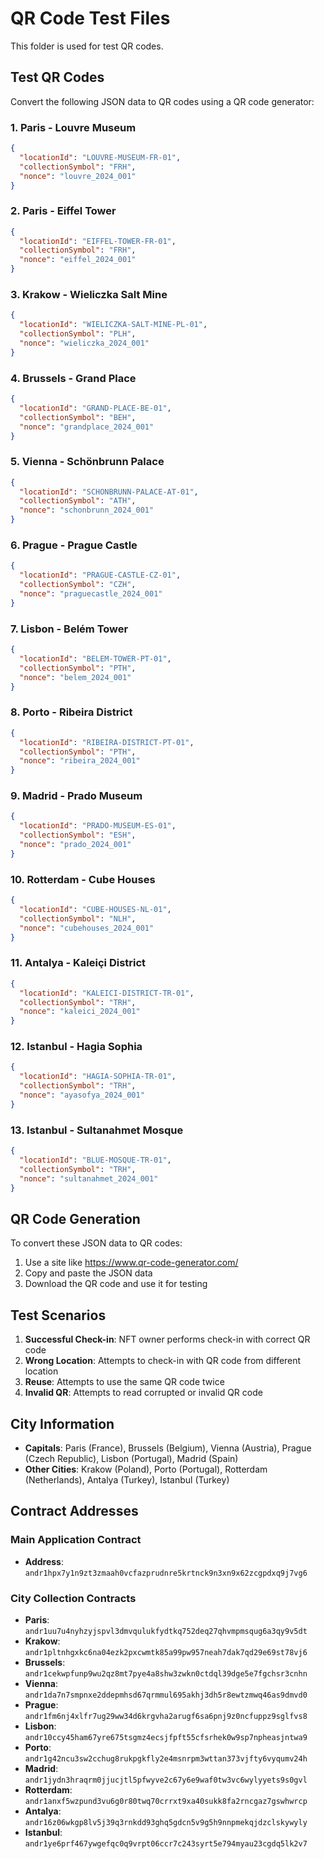 # QR Code Test Files

This folder is used for test QR codes.

## Test QR Codes

Convert the following JSON data to QR codes using a QR code generator:

### 1. Paris - Louvre Museum
```json
{
  "locationId": "LOUVRE-MUSEUM-FR-01",
  "collectionSymbol": "FRH",
  "nonce": "louvre_2024_001"
}
```

### 2. Paris - Eiffel Tower
```json
{
  "locationId": "EIFFEL-TOWER-FR-01",
  "collectionSymbol": "FRH",
  "nonce": "eiffel_2024_001"
}
```

### 3. Krakow - Wieliczka Salt Mine
```json
{
  "locationId": "WIELICZKA-SALT-MINE-PL-01",
  "collectionSymbol": "PLH",
  "nonce": "wieliczka_2024_001"
}
```

### 4. Brussels - Grand Place
```json
{
  "locationId": "GRAND-PLACE-BE-01",
  "collectionSymbol": "BEH",
  "nonce": "grandplace_2024_001"
}
```

### 5. Vienna - Schönbrunn Palace
```json
{
  "locationId": "SCHONBRUNN-PALACE-AT-01",
  "collectionSymbol": "ATH",
  "nonce": "schonbrunn_2024_001"
}
```

### 6. Prague - Prague Castle
```json
{
  "locationId": "PRAGUE-CASTLE-CZ-01",
  "collectionSymbol": "CZH",
  "nonce": "praguecastle_2024_001"
}
```

### 7. Lisbon - Belém Tower
```json
{
  "locationId": "BELEM-TOWER-PT-01",
  "collectionSymbol": "PTH",
  "nonce": "belem_2024_001"
}
```

### 8. Porto - Ribeira District
```json
{
  "locationId": "RIBEIRA-DISTRICT-PT-01",
  "collectionSymbol": "PTH",
  "nonce": "ribeira_2024_001"
}
```

### 9. Madrid - Prado Museum
```json
{
  "locationId": "PRADO-MUSEUM-ES-01",
  "collectionSymbol": "ESH",
  "nonce": "prado_2024_001"
}
```

### 10. Rotterdam - Cube Houses
```json
{
  "locationId": "CUBE-HOUSES-NL-01",
  "collectionSymbol": "NLH",
  "nonce": "cubehouses_2024_001"
}
```

### 11. Antalya - Kaleiçi District
```json
{
  "locationId": "KALEICI-DISTRICT-TR-01",
  "collectionSymbol": "TRH",
  "nonce": "kaleici_2024_001"
}
```

### 12. Istanbul - Hagia Sophia
```json
{
  "locationId": "HAGIA-SOPHIA-TR-01",
  "collectionSymbol": "TRH",
  "nonce": "ayasofya_2024_001"
}
```

### 13. Istanbul - Sultanahmet Mosque
```json
{
  "locationId": "BLUE-MOSQUE-TR-01",
  "collectionSymbol": "TRH",
  "nonce": "sultanahmet_2024_001"
}
```

## QR Code Generation

To convert these JSON data to QR codes:
1. Use a site like https://www.qr-code-generator.com/
2. Copy and paste the JSON data
3. Download the QR code and use it for testing

## Test Scenarios

1. **Successful Check-in**: NFT owner performs check-in with correct QR code
2. **Wrong Location**: Attempts to check-in with QR code from different location
3. **Reuse**: Attempts to use the same QR code twice
4. **Invalid QR**: Attempts to read corrupted or invalid QR code

## City Information

- **Capitals**: Paris (France), Brussels (Belgium), Vienna (Austria), Prague (Czech Republic), Lisbon (Portugal), Madrid (Spain)
- **Other Cities**: Krakow (Poland), Porto (Portugal), Rotterdam (Netherlands), Antalya (Turkey), Istanbul (Turkey)

## Contract Addresses

### Main Application Contract
- **Address**: `andr1hpx7y1n9zt3zmaah0vcfazprudnre5krtnck9n3xn9x62zcgpdxq9j7vg6`

### City Collection Contracts
- **Paris**: `andr1uu7u4nyhzyjspvl3dmvqulukfydtkq752deq27qhvmpmsqug6a3qy9v5dt`
- **Krakow**: `andr1pltnhgxkc6na04ezk2pxcwmtk85a99pw957neah7dak7qd29e69st78vj6`
- **Brussels**: `andr1cekwpfunp9wu2qz8mt7pye4a8shw3zwkn0ctdql39dge5e7fgchsr3cnhn`
- **Vienna**: `andr1da7n7smpnxe2ddepmhsd67qrmmul695akhj3dh5r8ewtzmwq46as9dmvd0`
- **Prague**: `andr1fm6nj4xlfr7ug29ww34d6krgvha2arugf6sa6pnj9z0ncfuppz9sglfvs8`
- **Lisbon**: `andr10ccy45ham67yre675tsgmz4ecsjfpft55cfsrhek0w9sp7npheasjntwa9`
- **Porto**: `andr1g42ncu3sw2cchug8rukpgkfly2e4msnrpm3wttan373vjfty6vyqumv24h`
- **Madrid**: `andr1jydn3hraqrm0jjucjtl5pfwyve2c67y6e9waf0tw3vc6wylyyets9s0gvl`
- **Rotterdam**: `andr1anxf5wzpund3vu6g0r80twq70crrxt9xa40sukk8fa2rncgaz7gswhwrcp`
- **Antalya**: `andr16z06wkgp8lv5j39q3rnkdd93ghq5gdcn5v9g5h9nnpmekqjdzclskywyly`
- **Istanbul**: `andr1ye6prf467ywgefqc0q9vrpt06ccr7c243syrt5e794myau23cgdq5lk2v7` 